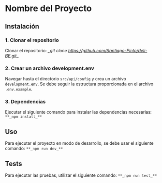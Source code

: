 # Nombre del Proyecto

## Instalación

### 1. Clonar el repositorio

Clonar el repositorio: *_git clone https://github.com/Santiago-Pinto/deli-BE.git*_

### 2. Crear un archivo development.env

Navegar hasta el directorio `src/api/config` y crea un archivo `development.env`. Se debe seguir la estructura proporcionada en el archivo `.env.example`.

### 3. Dependencias

Ejecutar el siguiente comando para instalar las dependencias necesarias: `**_npm install_**`

## Uso

Para ejecutar el proyecto en modo de desarrollo, se debe usar el siguiente comando: `**_npm run dev_**`

## Tests

Para ejecutar las pruebas, utilizar el siguiente comando: `**_npm run test_**`


